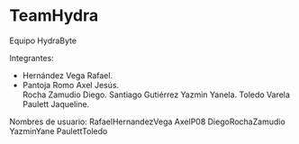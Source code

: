 # TeamHydra

Equipo HydraByte

Integrantes:
<ul>

<li>Hernández Vega Rafael.</li>
<li>Pantoja Romo Axel Jesús.</li>
Rocha Zamudio Diego.
Santiago Gutiérrez Yazmin Yanela.
Toledo Varela Paulett Jaqueline.
</ul>

Nombres de usuario:
RafaelHernandezVega
AxelP08
DiegoRochaZamudio
YazminYane
PaulettToledo
